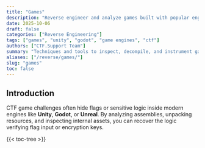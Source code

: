```yaml
---
title: "Games"
description: "Reverse engineer and analyze games built with popular engines to extract logic, assets, and hidden data in CTF challenges."
date: 2025-10-06
draft: false
categories: ["Reverse Engineering"]
tags: ["games", "unity", "godot", "game engines", "ctf"]
authors: ["CTF.Support Team"]
summary: "Techniques and tools to inspect, decompile, and instrument games built with engines like Unity and Godot in reverse engineering CTFs."
aliases: ["/reverse/games/"]
slug: "games"
toc: false
---
```


## Introduction

CTF game challenges often hide flags or sensitive logic inside modern engines like **Unity**, **Godot**, or **Unreal**.
By analyzing assemblies, unpacking resources, and inspecting internal assets, you can recover the logic verifying flag input or encryption keys.

{{< toc-tree >}}
